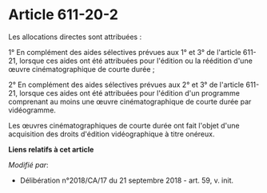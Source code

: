# Article 611-20-2

Les allocations directes sont attribuées :

1° En complément des aides sélectives prévues aux 1° et 3° de l'article 611-21, lorsque ces aides ont été attribuées pour
l'édition ou la réédition d'une œuvre cinématographique de courte durée ;

2° En complément des aides sélectives prévues aux 2° et 3° de l'article 611-21, lorsque ces aides ont été attribuées pour
l'édition d'un programme comprenant au moins une œuvre cinématographique de courte durée par vidéogramme.

Les œuvres cinématographiques de courte durée ont fait l'objet d'une acquisition des droits d'édition vidéographique à titre
onéreux.

**Liens relatifs à cet article**

_Modifié par_:

  - Délibération n°2018/CA/17 du 21 septembre 2018 - art. 59, v. init.
